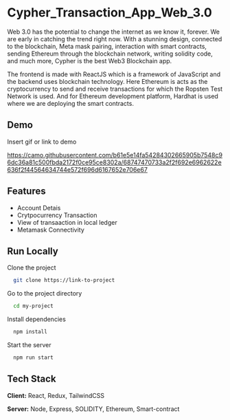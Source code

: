# Cypher_Transaction_App_Web_3.0

Web 3.0 has the potential to change the internet as we know it, forever. We are early in catching the trend right now. With a stunning design, connected to the blockchain, Meta mask pairing, interaction with smart contracts, sending Ethereum through the blockchain network, writing solidity code, and much more, Cypher is the best Web3 Blockchain app.

The frontend is made with ReactJS which is a framework of JavaScript and the backend uses blockchain technology. Here Ethereum is acts as the cryptocurrency to send and receive transactions for which the Ropsten Test Network is used. And for Ethereum development platform, Hardhat is used where we are deploying the smart contracts.



## Demo

Insert gif or link to demo

https://camo.githubusercontent.com/b61e5e14fa54284302665905b7548c96dc36a81c500fbda2172f0ce95ce8302a/68747470733a2f2f692e6962622e636f2f44564634744e572f696d6167652e706e67
## Features

- Account Detais
- Crytpocurrency Transaction
- View of transaaction in local ledger
- Metamask Connectivity


## Run Locally

Clone the project

```bash
  git clone https://link-to-project
```

Go to the project directory

```bash
  cd my-project
```

Install dependencies

```bash
  npm install
```

Start the server

```bash
  npm run start
```


## Tech Stack

**Client:** React, Redux, TailwindCSS

**Server:** Node, Express, SOLIDITY, Ethereum, Smart-contract



